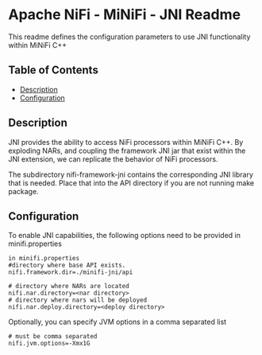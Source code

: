 <!--
  Licensed to the Apache Software Foundation (ASF) under one or more
  contributor license agreements.  See the NOTICE file distributed with
  this work for additional information regarding copyright ownership.
  The ASF licenses this file to You under the Apache License, Version 2.0
  (the "License"); you may not use this file except in compliance with
  the License.  You may obtain a copy of the License at
      http://www.apache.org/licenses/LICENSE-2.0
  Unless required by applicable law or agreed to in writing, software
  distributed under the License is distributed on an "AS IS" BASIS,
  WITHOUT WARRANTIES OR CONDITIONS OF ANY KIND, either express or implied.
  See the License for the specific language governing permissions and
  limitations under the License.
-->

# Apache NiFi - MiNiFi - JNI Readme


This readme defines the configuration parameters to use JNI functionality within MiNiFi C++

## Table of Contents

- [Description](#description)
- [Configuration](#configuration)

## Description

JNI provides the ability to access NiFi processors within MiNiFi C++. By exploding NARs, and coupling the framework
JNI jar that exist within the JNI extension, we can replicate the behavior of NiFi processors.

The subdirectory nifi-framework-jni contains the corresponding JNI library that is needed. Place that into the API directory if you are not running
make package. 

## Configuration

To enable JNI capabilities, the following options need to be provided in minifi.properties

    in minifi.properties
	#directory where base API exists.
	nifi.framework.dir=./minifi-jni/api
	
	# directory where NARs are located
	nifi.nar.directory=<nar directory>
	# directory where nars will be deployed
	nifi.nar.deploy.directory=<deploy directory>
	
Optionally, you can specify JVM options in a comma separated list
	
	# must be comma separated 
	nifi.jvm.options=-Xmx1G
